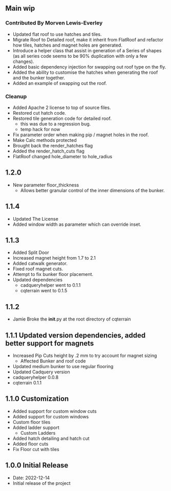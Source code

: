 ## Main wip
### Contributed By Morven Lewis-Everley
* Updated flat roof to use hatches and tiles.
* Migrate Roof to Detailed roof, make it inherit from FlatRoof and refactor how tiles, hatches and magnet holes are generated.
* Introduce a helper class that assist in generation of a Series of shapes (as all series code seems to be 90% duplication with only a few changes).
* Added basic dependency injection for swapping out roof type on the fly.
* Added the ability to customise the hatches when generating the roof and the bunker together.
* Added an example of swapping out the roof.

### Cleanup
* Added Apache 2 license to top of source files.
* Restored cut hatch code.
* Restored tile generation code for detailed roof.
  * this was due to a regression bug.
  * temp hack for now
* Fix parameter order when making pip / magnet holes in the roof.
* Make Calc methods protected
* Brought back the render_hatches flag
* Added the render_hatch_cuts flag
* FlatRoof changed hole_diameter to hole_radius


## 1.2.0
* New parameter floor_thickness
  * Allows better granular control of the inner dimensions of the bunker.

## 1.1.4
* Updated The License
* Added window width as parameter which can override inset.

## 1.1.3
* Added Split Door
* Increased magnet height from 1.7 to 2.1
* Added catwalk generator.
* Fixed roof magnet cuts.
* Attempt to fix bunker floor placement.
* Updated dependencies
  * cadqueryhelper went to 0.1.1
  * cqterrain went to 0.1.5

## 1.1.2
* Jamie Broke the __init__.py at the root directory of cqterrain

## 1.1.1 Updated version dependencies, added better support for magnets
* Increased Pip Cuts height by .2 mm to try account for magnet sizing
  * Affected Bunker and roof code
* Updated medium bunker to use regular flooring
* Updated Cadquery version
* cadqueryhelper 0.0.8
* cqterrain 0.1.1

## 1.1.0 Customization
* Added support for custom window cuts
* Added support for custom windows
* Custom floor tiles
* Added ladder support
  * Custom Ladders
* Added hatch detailing and hatch cut
* Added floor cuts
* Fix Floor cut with tiles

## 1.0.0 Initial Release
* Date: 2022-12-14
* Initial release of the project
